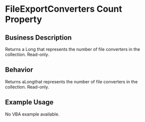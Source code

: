 # FileExportConverters Count Property

## Business Description
Returns a Long that represents the number of file converters in the collection. Read-only.

## Behavior
Returns aLongthat represents the number of file converters in the collection. Read-only.

## Example Usage
No VBA example available.
